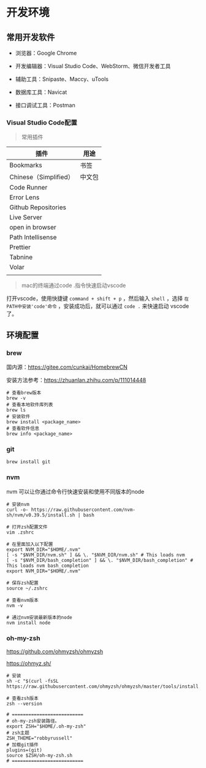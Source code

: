 # 开发环境

## 常用开发软件

- 浏览器：Google Chrome

- 开发编辑器：Visual Studio Code、WebStorm、微信开发者工具
- 辅助工具：Snipaste、Maccy、uTools
- 数据库工具：Navicat
- 接口调试工具：Postman



### Visual Studio Code配置

>常用插件

| 插件                  | 用途   |
| --------------------- | ------ |
| Bookmarks             | 书签   |
| Chinese（Simplified） | 中文包 |
| Code Runner           |        |
| Error Lens            |        |
| Github Repositories   |        |
| Live Server           |        |
| open in browser       |        |
| Path Intellisense     |        |
| Prettier              |        |
| Tabnine               |        |
| Volar                 |        |
|                       |        |

> mac的终端通过code .指令快速启动vscode

打开vscode，使用快捷键 `command + shift + p` ，然后输入 `shell` ，选择 `在PATH中安装'code'命令` ，安装成功后，就可以通过 `code .` 来快速启动 vscode 了。



## 环境配置

### brew

国内源：https://gitee.com/cunkai/HomebrewCN

安装方法参考：https://zhuanlan.zhihu.com/p/111014448

```shell
# 查看brew版本
brew -v
# 查看本地软件库列表
brew ls
# 安装软件
brew install <package_name>
# 查看软件信息
brew info <package_name>
```

### git

```shell
brew install git
```



### nvm

nvm 可以让你通过命令行快速安装和使用不同版本的node

```shell
# 安装nvm
curl -o- https://raw.githubusercontent.com/nvm-sh/nvm/v0.39.5/install.sh | bash

# 打开zsh配置文件
vim .zshrc

# 在里面加入以下配置
export NVM_DIR="$HOME/.nvm"
[ -s "$NVM_DIR/nvm.sh" ] && \. "$NVM_DIR/nvm.sh" # This loads nvm
[ -s "$NVM_DIR/bash_completion" ] && \. "$NVM_DIR/bash_completion" # This loads nvm bash_completion
export NVM_DIR="$HOME/.nvm"

# 保存zsh配置
source ~/.zshrc

# 查看nvm版本
nvm -v

# 通过nvm安装最新版本的node
nvm install node
```



### oh-my-zsh

https://github.com/ohmyzsh/ohmyzsh

https://ohmyz.sh/ 

```shell
# 安装
sh -c "$(curl -fsSL https://raw.githubusercontent.com/ohmyzsh/ohmyzsh/master/tools/install.sh)"

# 查看zsh版本
zsh --version
```



```
# ==========================
# oh-my-zsh安装路径。
export ZSH="$HOME/.oh-my-zsh"
# zsh主题
ZSH_THEME="robbyrussell"
# 加载git插件
plugins=(git)
source $ZSH/oh-my-zsh.sh
# ==========================
```

